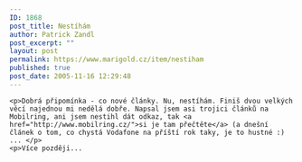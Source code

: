 ```yaml
---
ID: 1868
post_title: Nestíhám
author: Patrick Zandl
post_excerpt: ""
layout: post
permalink: https://www.marigold.cz/item/nestiham
published: true
post_date: 2005-11-16 12:29:48
---
```

	<p>Dobrá připomínka - co nové články. Nu, nestíhám. Finiš dvou velkých věcí najednou mi nedělá dobře. Napsal jsem asi trojici článků na Mobilring, ani jsem nestihl dát odkaz, tak <a href="http://www.mobilring.cz/">si je tam přečtěte</a> (a dnešní článek o tom, co chystá Vodafone na příští rok taky, je to hustné :) ... </p>
	<p>Více později...
</p>